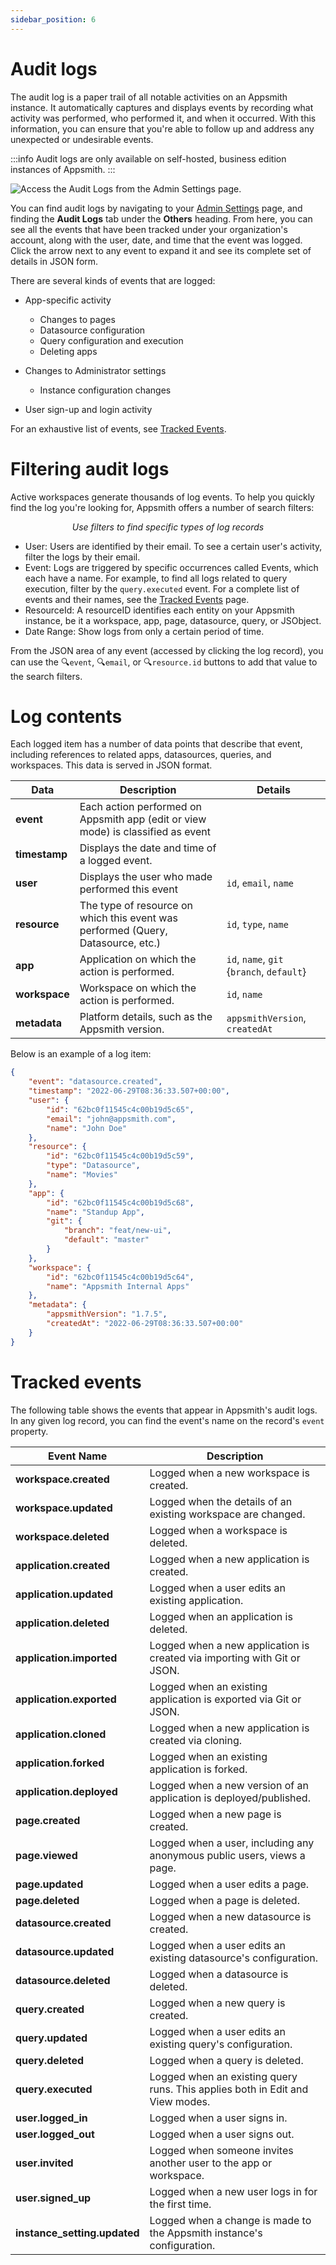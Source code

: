 ```yaml
---
sidebar_position: 6
---
```


# Audit logs

The audit log is a paper trail of all notable activities on an Appsmith instance. It automatically captures and displays events by recording what activity was performed, who performed it, and when it occurred. With this information, you can ensure that you're able to follow up and address any unexpected or undesirable events.


:::info
Audit logs are only available on self-hosted, business edition instances of Appsmith.
:::

![Access the Audit Logs from the Admin Settings page.](</img/as_auditlogs.png>)

You can find audit logs by navigating to your [Admin Settings](./../../getting-started/setup/instance-configuration/admin-settings) page, and finding the **Audit Logs** tab under the **Others** heading. From here, you can see all the events that have been tracked under your organization's account, along with the user, date, and time that the event was logged. Click the arrow next to any event to expand it and see its complete set of details in JSON form.

There are several kinds of events that are logged:

- App-specific activity
    - Changes to pages
    - Datasource configuration
    - Query configuration and execution
    - Deleting apps

- Changes to Administrator settings
    - Instance configuration changes

- User sign-up and login activity

For an exhaustive list of events, see [Tracked Events](#tracked-events).

# Filtering audit logs

Active workspaces generate thousands of log events. To help you quickly find the log you're looking for, Appsmith offers a number of search filters:

<figure>
<object data="https://www.youtube.com/embed/KIIHDeTJuaY" width='750px' height='400px'></object> 
<figcaption align = "center"><i>Use filters to find specific types of log records 
</i></figcaption>
</figure>

- User: Users are identified by their email. To see a certain user's activity, filter the logs by their email.
- Event: Logs are triggered by specific occurrences called Events, which each have a name. For example, to find all logs related to query execution, filter by the `query.executed` event. For a complete list of events and their names, see the [Tracked Events](tracked-events.md) page.
- ResourceId: A resourceID identifies each entity on your Appsmith instance, be it a workspace, app, page, datasource, query, or JSObject.
- Date Range: Show logs from only a certain period of time.

From the JSON area of any event (accessed by clicking the log record), you can use the 🔍`event`, 🔍`email`, or 🔍`resource.id` buttons to add that value to the search filters.

# Log contents

Each logged item has a number of data points that describe that event, including references to related apps, datasources, queries, and workspaces. This data is served in JSON format.

| Data | Description | Details |
|------|-------------|---------|
| **event** | Each action performed on Appsmith app (edit or view mode) is classified as event |  |
| **timestamp** | Displays the date and time of a logged event. |  |
| **user** | Displays the user who made performed this event | `id`, `email`, `name` |
| **resource** | The type of resource on which this event was performed (Query, Datasource, etc.) | `id`, `type`, `name` |
| **app** | Application on which the action is performed. | `id`, `name`, `git` {`branch`, `default`} |
| **workspace** | Workspace on which the action is performed. | `id`, `name` |
| **metadata** | Platform details, such as the Appsmith version. | `appsmithVersion`, `createdAt` |

Below is an example of a log item:

```JSON
{
    "event": "datasource.created",
    "timestamp": "2022-06-29T08:36:33.507+00:00",
    "user": {
        "id": "62bc0f11545c4c00b19d5c65",
        "email": "john@appsmith.com",
        "name": "John Doe"
    },
    "resource": {
        "id": "62bc0f11545c4c00b19d5c59",
        "type": "Datasource",
        "name": "Movies"
    },
    "app": {
        "id": "62bc0f11545c4c00b19d5c68",
        "name": "Standup App",
        "git": {
            "branch": "feat/new-ui",
            "default": "master"
        }
    },
    "workspace": {
        "id": "62bc0f11545c4c00b19d5c64",
        "name": "Appsmith Internal Apps"
    },
    "metadata": {
        "appsmithVersion": "1.7.5",
        "createdAt": "2022-06-29T08:36:33.507+00:00"
    }
}
```

# Tracked events

The following table shows the events that appear in Appsmith's audit logs. In any given log record, you can find the event's name on the record's `event` property.

| Event Name | Description |
|------------|-------------|
| **workspace.created** | Logged when a new workspace is created. |
| **workspace.updated** | Logged when the details of an existing workspace are changed. |
| **workspace.deleted** | Logged when a workspace is deleted. |
| **application.created** | Logged when a new application is created. |
| **application.updated** | Logged when a user edits an existing application. |
| **application.deleted** | Logged when an application is deleted. |
| **application.imported** | Logged when a new application is created via importing with Git or JSON. |
| **application.exported** | Logged when an existing application is exported via Git or JSON. |
| **application.cloned** | Logged when a new application is created via cloning. |
| **application.forked** | Logged when an existing application is forked. |
| **application.deployed** | Logged when a new version of an application is deployed/published. |
| **page.created** | Logged when a new page is created. |
| **page.viewed** | Logged when a user, including any anonymous public users, views a page. |
| **page.updated** | Logged when a user edits a page. |
| **page.deleted** | Logged when a page is deleted. |
| **datasource.created** | Logged when a new datasource is created. |
| **datasource.updated** | Logged when a user edits an existing datasource's configuration. |
| **datasource.deleted** | Logged when a datasource is deleted. |
| **query.created** | Logged when a new query is created. |
| **query.updated** | Logged when a user edits an existing query's configuration. |
| **query.deleted** | Logged when a query is deleted. |
| **query.executed** | Logged when an existing query runs. This applies both in Edit and View modes. |
| **user.logged_in** | Logged when a user signs in. |
| **user.logged_out** | Logged when a user signs out. |
| **user.invited** | Logged when someone invites another user to the app or workspace. |
| **user.signed_up** | Logged when a new user logs in for the first time. |
| **instance_setting.updated** | Logged when a change is made to the Appsmith instance's configuration. |